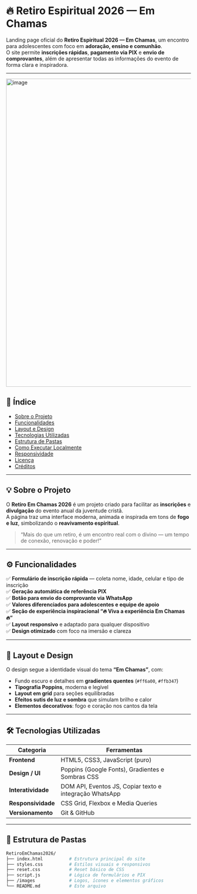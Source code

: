 # 🔥 Retiro Espiritual 2026 — Em Chamas

Landing page oficial do **Retiro Espiritual 2026 — Em Chamas**, um encontro para adolescentes com foco em **adoração, ensino e comunhão**.  
O site permite **inscrições rápidas**, **pagamento via PIX** e **envio de comprovantes**, além de apresentar todas as informações do evento de forma clara e inspiradora.

---

<img width="1718" height="840" alt="image" src="https://github.com/user-attachments/assets/737dde9b-c3dd-4d2c-ba28-2d00cb5261f7" />


## 🧭 Índice
- [Sobre o Projeto](#-sobre-o-projeto)
- [Funcionalidades](#-funcionalidades)
- [Layout e Design](#-layout-e-design)
- [Tecnologias Utilizadas](#-tecnologias-utilizadas)
- [Estrutura de Pastas](#-estrutura-de-pastas)
- [Como Executar Localmente](#-como-executar-localmente)
- [Responsividade](#-responsividade)
- [Licença](#-licença)
- [Créditos](#-créditos)

---

## 💡 Sobre o Projeto

O **Retiro Em Chamas 2026** é um projeto criado para facilitar as **inscrições** e **divulgação** do evento anual da juventude cristã.  
A página traz uma interface moderna, animada e inspirada em tons de **fogo e luz**, simbolizando o **reavivamento espiritual**.

> “Mais do que um retiro, é um encontro real com o divino — um tempo de conexão, renovação e poder!”

---

## ⚙️ Funcionalidades

✅ **Formulário de inscrição rápida** — coleta nome, idade, celular e tipo de inscrição  
✅ **Geração automática de referência PIX**  
✅ **Botão para envio do comprovante via WhatsApp**  
✅ **Valores diferenciados para adolescentes e equipe de apoio**  
✅ **Seção de experiência inspiracional “🔥 Viva a experiência Em Chamas 🔥”**  
✅ **Layout responsivo** e adaptado para qualquer dispositivo  
✅ **Design otimizado** com foco na imersão e clareza

---

## 🎨 Layout e Design

O design segue a identidade visual do tema **“Em Chamas”**, com:

- Fundo escuro e detalhes em **gradientes quentes** (`#ff6a00`, `#ffb347`)
- **Tipografia Poppins**, moderna e legível
- **Layout em grid** para seções equilibradas
- **Efeitos sutis de luz e sombra** que simulam brilho e calor
- **Elementos decorativos**: fogo e coração nos cantos da tela

---

## 🛠️ Tecnologias Utilizadas

| Categoria | Ferramentas |
|------------|-------------|
| **Frontend** | HTML5, CSS3, JavaScript (puro) |
| **Design / UI** | Poppins (Google Fonts), Gradientes e Sombras CSS |
| **Interatividade** | DOM API, Eventos JS, Copiar texto e integração WhatsApp |
| **Responsividade** | CSS Grid, Flexbox e Media Queries |
| **Versionamento** | Git & GitHub |

---

## 📁 Estrutura de Pastas

```bash
RetiroEmChamas2026/
├── index.html          # Estrutura principal do site
├── styles.css          # Estilos visuais e responsivos
├── reset.css           # Reset básico de CSS
├── script.js           # Lógica de formulários e PIX
├── /images             # Logos, ícones e elementos gráficos
└── README.md           # Este arquivo
